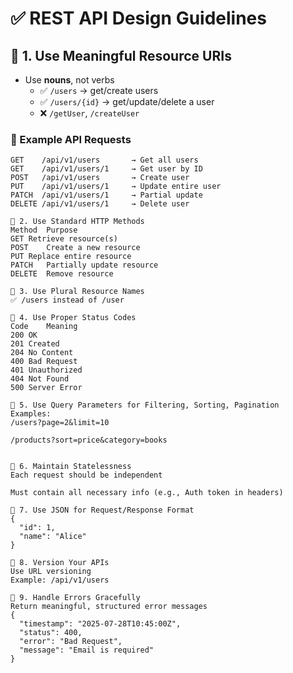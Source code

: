 # ✅ REST API Design Guidelines

## 🔹 1. Use Meaningful Resource URIs
- Use **nouns**, not verbs
    - ✅ `/users` → get/create users
    - ✅ `/users/{id}` → get/update/delete a user
    - ❌ `/getUser`, `/createUser`

### 📌 Example API Requests
```http
GET    /api/v1/users       → Get all users  
GET    /api/v1/users/1     → Get user by ID  
POST   /api/v1/users       → Create user  
PUT    /api/v1/users/1     → Update entire user  
PATCH  /api/v1/users/1     → Partial update  
DELETE /api/v1/users/1     → Delete user

🔹 2. Use Standard HTTP Methods
Method	Purpose
GET	Retrieve resource(s)
POST	Create a new resource
PUT	Replace entire resource
PATCH	Partially update resource
DELETE	Remove resource

🔹 3. Use Plural Resource Names
✅ /users instead of /user

🔹 4. Use Proper Status Codes
Code	Meaning
200	OK
201	Created
204	No Content
400	Bad Request
401	Unauthorized
404	Not Found
500	Server Error

🔹 5. Use Query Parameters for Filtering, Sorting, Pagination
Examples:
/users?page=2&limit=10

/products?sort=price&category=books


🔹 6. Maintain Statelessness
Each request should be independent

Must contain all necessary info (e.g., Auth token in headers)

🔹 7. Use JSON for Request/Response Format
{
  "id": 1,
  "name": "Alice"
}

🔹 8. Version Your APIs
Use URL versioning
Example: /api/v1/users

🔹 9. Handle Errors Gracefully
Return meaningful, structured error messages
{
  "timestamp": "2025-07-28T10:45:00Z",
  "status": 400,
  "error": "Bad Request",
  "message": "Email is required"
}